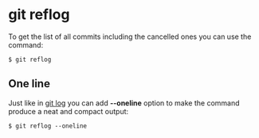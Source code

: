 
# git reflog

To get the list of all commits including the cancelled ones you can use the command:
    
    $ git reflog

## One line

Just like in [git log](log.sh) you can add **--oneline** option to make the command produce a neat and compact output:

    $ git reflog --oneline

